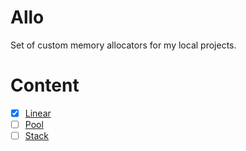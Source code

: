 # Allo
Set of custom memory allocators for my local projects.

# Content
- [x] [Linear](src/linear_allocator.c)
- [ ] [Pool](src/pool_allocator.c)
- [ ] [Stack](src/stack_allocator.c)